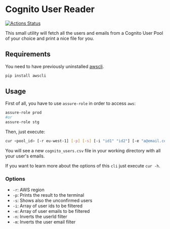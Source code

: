 # Cognito User Reader

[![Actions Status](https://github.com/robertohuertasm/cognito-user-reader/workflows/Rust/badge.svg)](https://github.com/robertohuertasm/cognito-user-reader/actions)

This small utility will fetch all the users and emails from a Cognito User Pool of your choice and print a nice file for you.

## Requirements

You need to have previously uninstalled [awscli](https://aws.amazon.com/cli/).

```python
pip install awscli
```

## Usage

First of all, you have to use `assure-role` in order to access `aws`:

```bash
assure-role prod
#or
assure-role stg
```

Then, just execute: 

```bash
cur <pool_id> [-r eu-west-1] [-p] [-s] [-i "id1" "id2"] [-e "a@email.com" "b@email.com"] [-n] [-m]
```

You will see a new `cognito_users.csv` file in your working directory with all your user's emails.

If you want to learn more about the options of this `cli` just execute `cur -h`.

### Options

* `-r`: AWS region
* `-p`: Prints the result to the terminal
* `-s`: Shows also the unconfirmed users
* `-i`: Array of user ids to be filtered
* `-e`: Array of user emails to be filtered
* `-n`: Inverts the userId filter
* `-m`: Inverts the user email filter
